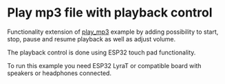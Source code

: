 # Play mp3 file with playback control

Functionality extension of [play_mp3](../play_mp3) example by adding possibility to start, stop, pause and resume playback as well as adjust volume. 

The playback control is done using ESP32 touch pad functionality.

To run this example you need ESP32 LyraT or compatible board with speakers or headphones connected.
